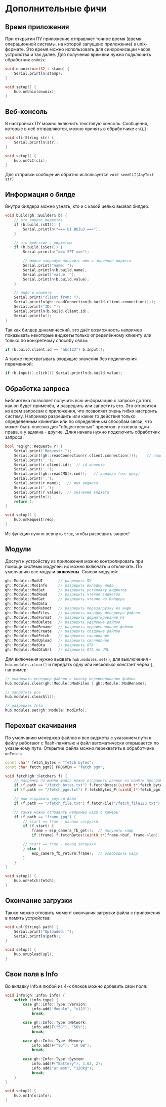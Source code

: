 # Дополнительные фичи
## Время приложения
При открытии ПУ приложение отправляет точное время (время операционной системы, на которой запущено приложение) в unix-формате. Это время можно использовать для синхронизации часов устройства и так далее. Для получения времени нужно подключить обработчик `onUnix`:
```cpp
void onunix(uint32_t stamp) {
    Serial.println(stamp);
}

void setup() {
    hub.onUnix(onunix);
}
```

## Веб-консоль
В настройках ПУ можно включить текстовую консоль. Сообщения, которые в неё отправляются, можно принять в обработчике `onCLI`:
```cpp
void cli(String str) {
    Serial.println(str);
}

void setup() {
    hub.onCLI(cli);
}
```
Для отправки сообщений обратно используется `void sendCLI(AnyText str)`

## Информация о билде
Внутри билдера можно узнать, кто и с какой целью вызвал билдер:
```cpp
void build(gh::Builder& b) {
    // это запрос виджетов
    if (b.build.isUI()) {
        Serial.println("=== UI BUILD ===");
    }

    // это действие с виджетом
    if (b.build.isSet()) {
        Serial.println("=== SET ===");

        // можно напрямую получить имя и значение виджета
        Serial.print("name: ");
        Serial.println(b.build.name);
        Serial.print("value: ");
        Serial.println(b.build.value);
    }

    // инфо о клиенте
    Serial.print("client from: ");
    Serial.println(gh::readConnection(b.build.client.connection()));
    Serial.print("ID: ");
    Serial.println(b.build.client.id);
    Serial.println();
}
```

Так как билдер динамический, это даёт возможность например показывать некоторые виджеты только определённому клиенту или только по конкретному способу связи:
```cpp
if (b.build.client.id == "abc123") b.Input();
```

А также перехватывать входящие значения без подключения переменной:
```cpp
if (b.Input().click()) Serial.println(b.build.value);
```

## Обработка запроса
Библиотека позволяет получить всю информацию о запросе до того, как он будет применён, и разрешить или запретить его. Это относится ко всем запросам с приложения, что позволяет очень гибко настроить систему. Например разрешить или какие то действия только определённым клиентам или по определённым способам связи, что может быть полезно для "общественных" проектов: у юзеров одни права, а у админа - другие. Длня начала нужно подключить обработчик запроса:
```cpp
bool req(gh::Request& r) {
    Serial.print("Request: ");
    Serial.print(gh::readConnection(r.client.connection()));    // подключение
    Serial.print(',');
    Serial.print(r.client.id);  // id клиента
    Serial.print(',');
    Serial.print(gh::readCMD(r.cmd));   // команда (см. доку)
    Serial.print(',');
    Serial.print(r.name);   // имя виджета
    Serial.print(',');
    Serial.print(r.value);  // значение виджета
    Serial.println();
    return 1;
}

void setup() {
    hub.onRequest(req);
}

```
Из функции нужно вернуть `true`, чтобы разрешить запрос!

## Модули
Доступ к устройству из приложения можно контролировать при помощи системы модулей: их можно включать и отключать. По умолчанию все модули **включены**. Список модулей:
```cpp
gh::Module::ModUI       // разрешить ПУ
gh::Module::ModInfo     // разрешить вкладку инфо
gh::Module::ModSet      // разрешить установку виджетов
gh::Module::ModRead     // разрешить чтение виджетов
gh::Module::ModGet      // разрешить чтение из билдера
gh::Module::ModData
gh::Module::ModReboot   // разрешить перезагрузку из инфо
gh::Module::ModFiles    // разрешить вкладку менеджера файлов
gh::Module::ModFormat   // разрешить форматирование FS
gh::Module::ModDelete   // разрешить удаление файлов
gh::Module::ModRename   // разрешить переименование файлов
gh::Module::ModCreate   // разрешить создание файлов
gh::Module::ModFetch    // разрешить скачивание
gh::Module::ModUpload   // разрешить скачивание
gh::Module::ModOta      // разрешить ОТА
gh::Module::ModOtaUrl   // разрешить ОТА по URL
```
Для включения нужно вызвать `hub.modules.set()`, для выключения - `hub.modules.clear()` и передать одну или несколько констант через `|`, например:

```cpp
// выключить менеджер файлов и кнопку переименования файлов
hub.modules.clear(gh::Module::ModFiles | gh::Module::ModRename);

// запретить все
hub.modules.clearAll();

// разрешить Info
hub.modules.set(gh::Module::ModInfo);
```

## Перехват скачивания
По умолчанию менеджер файлов и все виджеты с указанием пути к файлу работают с flash-памятью и файл автоматически открывается по указанному пути. Открытие файла можно перехватить в обработчике `onFetch`:
```cpp
const char* fetch_bytes = "fetch bytes";
const char fetch_pgm[] PROGMEM = "fetch pgm";

void fetch(gh::Fetcher& f) {
    // например по имени файла можно отправить данные из памяти программы или из PROGMEM
    if (f.path == "/fetch_bytes.txt") f.fetchBytes((uint8_t*)fetch_bytes, strlen(fetch_bytes));
    if (f.path == "/fetch_pgm.txt") f.fetchBytes_P((uint8_t*)fetch_pgm, strlen_P(fetch_pgm));

    // или отправить другой файл
    if (f.path == "/fetch_file.txt") f.fetchFile("/fetch_file123.txt");

    // также можно отправить например кадр с камеры:
    if (f.path == "frame.jpg") {
        // start == true - начало загрузки
        if (f.start) {
            frame = esp_camera_fb_get();  // получить кадр
            if (frame) f.fetchBytes((uint8_t*)frame->buf, frame->len);  // начать отправку

        // start == true - конец загрузки
        } else {
            esp_camera_fb_return(frame);  // освободить кадр
        }
    }
}

void setup() {
    hub.onFetch(fetch);
}
```

## Окончание загрузки
Также можно отловить момент окончания загрузки файла с приложения в память устройства:
```cpp
void upl(String& path) {
    Serial.print("Uploaded: ");
    Serial.println(path);
}

void setup() {
    hub.onUpload(upl);
}
```

## Свои поля в Info
Во вкладку Info в любой из 4-х блоков можно добавить свои поля:
```cpp
void info(gh::Info& info) {
    switch (info.type) {
        case gh::Info::Type::Version:
            info.add("Module", "v123");
            break;

        case gh::Info::Type::Network:
            info.add(F("5G"), "50%");
            break;

        case gh::Info::Type::Memory:
            info.add(F("SD"), "10 GB");
            break;
            
        case gh::Info::Type::System:
            info.add(F("Battery"), 3.63, 2);
            info.add("ur mom", "120kg");
            break;
    }
}

void setup() {
    hub.onInfo(info);
}
```